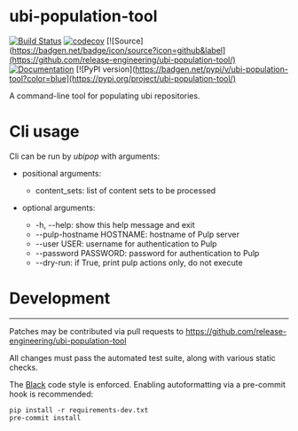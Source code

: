 # **ubi-population-tool**
[![Build Status](https://github.com/release-engineering/ubi-population-tool/actions/workflows/tox-test.yml/badge.svg)](https://github.com/release-engineering/ubi-population-tool/actions/workflows/tox-test.yml)
[![codecov](https://codecov.io/gh/release-engineering/ubi-population-tool/branch/master/graph/badge.svg?token=APniN2wa2U)](https://codecov.io/gh/release-engineering/ubi-population-tool/)
[![Source](https://badgen.net/badge/icon/source?icon=github&label](https://github.com/release-engineering/ubi-population-tool/)
[![Documentation](https://github.com/release-engineering/ubi-population-tool/actions/workflows/docs.yml/badge.svg)](https://release-engineering.github.io/ubi-population-tool/)
[![PyPI version](https://badgen.net/pypi/v/ubi-population-tool?color=blue](https://pypi.org/project/ubi-population-tool/)

A command-line tool for populating ubi repositories.

# Cli usage

Cli can be run by *ubipop* with arguments:

- positional arguments:
  - content_sets: list of content sets to be processed

- optional arguments:
  - -h, --help: show this help message and exit
  - --pulp-hostname HOSTNAME: hostname of Pulp server
  - --user USER: username for authentication to Pulp
  - --password PASSWORD: password for authentication to Pulp
  - --dry-run: if True, print pulp actions only, do not execute

# Development
-----------

Patches may be contributed via pull requests to
https://github.com/release-engineering/ubi-population-tool

All changes must pass the automated test suite, along with various static
checks.

The [Black](https://black.readthedocs.io/) code style is enforced.
Enabling autoformatting via a pre-commit hook is recommended:

```
pip install -r requirements-dev.txt
pre-commit install
```